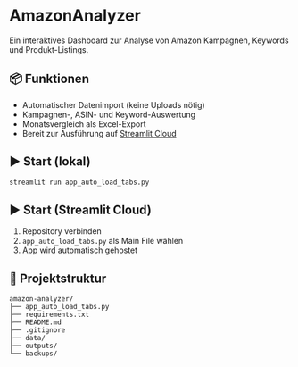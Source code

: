 # AmazonAnalyzer

Ein interaktives Dashboard zur Analyse von Amazon Kampagnen, Keywords und Produkt-Listings.

## 📦 Funktionen
- Automatischer Datenimport (keine Uploads nötig)
- Kampagnen-, ASIN- und Keyword-Auswertung
- Monatsvergleich als Excel-Export
- Bereit zur Ausführung auf [Streamlit Cloud](https://streamlit.io/cloud)

## ▶️ Start (lokal)
```bash
streamlit run app_auto_load_tabs.py
```

## ▶️ Start (Streamlit Cloud)
1. Repository verbinden
2. `app_auto_load_tabs.py` als Main File wählen
3. App wird automatisch gehostet

## 📁 Projektstruktur
```
amazon-analyzer/
├── app_auto_load_tabs.py
├── requirements.txt
├── README.md
├── .gitignore
├── data/
├── outputs/
└── backups/
```
